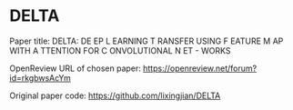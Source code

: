 # DELTA


Paper title: DELTA: DE EP L EARNING T RANSFER USING F EATURE M AP WITH A TTENTION FOR C ONVOLUTIONAL N ET - WORKS

OpenReview URL of chosen paper: https://openreview.net/forum?id=rkgbwsAcYm

Original paper code: https://github.com/lixingjian/DELTA
